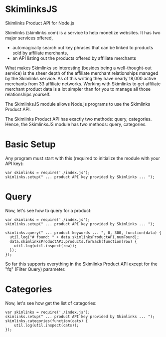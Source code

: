 SkimlinksJS
===========

Skimlinks Product API for Node.js

Skimlinks (skimlinks.com) is a service to help monetize websites.  It has two major services offered, 

* automagically search out key phrases that can be linked to products sold by affiliate merchants,
* an API listing out the products offered by affiliate merchants

What makes Skimlinks so interesting (besides being a well-thought-out service) is the sheer depth of the affiliate merchant relationships managed by the Skimlinks service.  As of this writing they have nearly 18,000 active merchants from 33 affiliate networks.  Working with Skimlinks to get affiliate merchant product data is a lot simpler than for you to manage all those relationships yourself.

The SkimlinksJS module allows Node.js programs to use the Skimlinks Product API.

The Skimlinks Product API has exactly two methods: query, categories.  Hence, the SkimlinksJS module has two methods: query, categories.

Basic Setup
===========

Any program must start with this (required to initialize the module with your API key):

    var skimlinks = require('./index.js');
    skimlinks.setup(" ... product API key provided by Skimlinks ... ");

Query
=====

Now, let's see how to query for a product:

    var skimlinks = require('./index.js');
    skimlinks.setup(" ... product API key provided by Skimlinks ... ");
  
    skimlinks.query(" ... product keywords ... ", 0, 300, function(data) {
      util.log("# found: " + data.skimlinksProductAPI.numFound);
      data.skimlinksProductAPI.products.forEach(function(row) {
        util.log(util.inspect(row));
      });
    });

So far this supports everything in the Skimlinks Product API except for the "fq" (Filter Query) parameter.

Categories
==========

Now, let's see how get the list of categories:

    var skimlinks = require('./index.js');
    skimlinks.setup(" ... product API key provided by Skimlinks ... ");
    skimlinks.categories(function(cats) {
        util.log(util.inspect(cats));
    });

